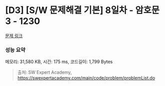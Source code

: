 # [D3] [S/W 문제해결 기본] 8일차 - 암호문3 - 1230 

[문제 링크](https://swexpertacademy.com/main/code/problem/problemDetail.do?contestProbId=AV14zIwqAHwCFAYD) 

### 성능 요약

메모리: 31,580 KB, 시간: 175 ms, 코드길이: 1,799 Bytes



> 출처: SW Expert Academy, https://swexpertacademy.com/main/code/problem/problemList.do